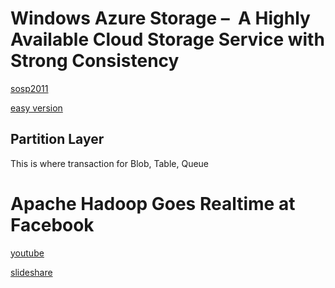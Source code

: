 # Windows Azure Storage –  A Highly Available Cloud Storage Service with Strong Consistency

[sosp2011](https://www.youtube.com/watch?v=QnYdbQO0yj4)

[easy version](https://blogs.msdn.microsoft.com/windowsazurestorage/2010/12/30/windows-azure-storage-architecture-overview/)

## Partition Layer

This is where transaction for Blob, Table, Queue 


# Apache Hadoop Goes Realtime at Facebook

[youtube](https://vimeo.com/26804675)

[slideshare](https://www.slideshare.net/cloudera/building-realtime-big-data-services-at-facebook-with-hadoop-and-hbase-jonathan-gray-facebook)